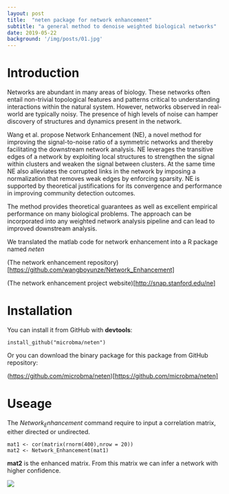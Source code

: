 ```yaml
---
layout: post
title:  "neten package for network enhancement"
subtitle: "a general method to denoise weighted biological networks"
date: 2019-05-22  
background: '/img/posts/01.jpg'
---
```

   

# Introduction

Networks are abundant in many areas of biology. These networks often entail non-trivial topological features and patterns critical to understanding interactions within the natural system. However, networks observed in real-world are typically noisy. The presence of high levels of noise can hamper discovery of structures and dynamics present in the network.

Wang et al. propose Network Enhancement (NE), a novel method for improving the signal-to-noise ratio of a symmetric networks and thereby facilitating the downstream network analysis. NE leverages the transitive edges of a network by exploiting local structures to strengthen the signal within clusters and weaken the signal between clusters. At the same time NE also alleviates the corrupted links in the network by imposing a normalization that removes weak edges by enforcing sparsity. NE is supported by theoretical justifications for its convergence and performance in improving community detection outcomes.

The method provides theoretical guarantees as well as excellent empirical performance on many biological problems. The approach can be incorporated into any weighted network analysis pipeline and can lead to improved downstream analysis.

We translated the matlab code for network enhancement into a R package named $neten$

(The network enhancement repository)[https://github.com/wangboyunze/Network_Enhancement]

(The network enhancement project website)[http://snap.stanford.edu/ne]

# Installation

You can install it from GitHub with **devtools**:

```
install_github("microbma/neten")
```

Or you can download the binary package for this package from GitHub repository:

(https://github.com/microbma/neten)[https://github.com/microbma/neten]

# Useage

The $Network_Enhancement$ command require to input a correlation matrix, either directed or undirected.

```
mat1 <- cor(matrix(rnorm(400),nrow = 20))
mat2 <- Network_Enhancement(mat1)
```

**mat2** is the enhanced matrix. From this matrix we can infer a network with higher confidence.

![](http://github.com/microbma/neten/blob/master/test.jpg)


